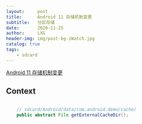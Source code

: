 ```yaml
---
layout:     post
title:      Android 11 存储机制变更
subtitle:   分区存储
date:       2020-11-25
author:     LXG
header-img: img/post-bg-iWatch.jpg
catalog: true
tags:
    - sdcard
---
```


[Android 11 存储机制变更](https://developer.android.google.cn/preview/privacy/storage#scoped-storage)

## Context

```java

    // sdcard/Android/data/com.android.demo/cache/
    public abstract File getExternalCacheDir();


```


